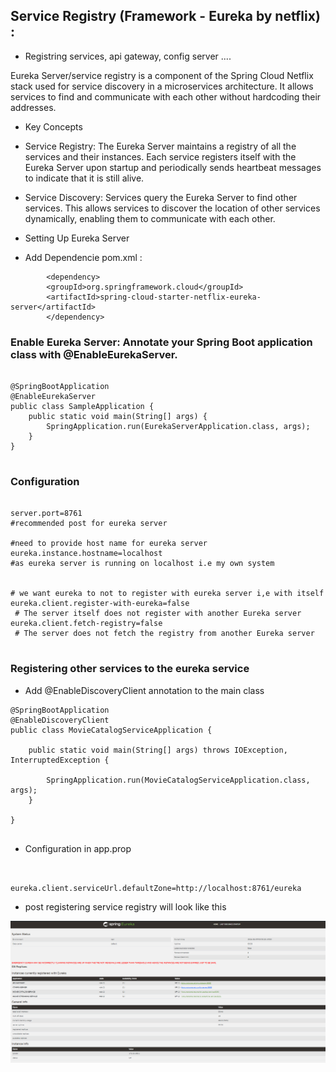 ## Service Registry (Framework - Eureka by netflix) : 
-  Registring services, api gateway, config server ....

Eureka Server/service registry is a component of the Spring Cloud Netflix stack used for service discovery in a microservices architecture. It allows services to find and communicate with each other without hardcoding their addresses.


- Key Concepts

- Service Registry: The Eureka Server maintains a registry of all the services and their instances. Each service registers itself with the Eureka Server upon startup and periodically sends heartbeat messages to indicate that it is still alive.

- Service Discovery: Services query the Eureka Server to find other services. This allows services to discover the location of other services dynamically, enabling them to communicate with each other.

- Setting Up Eureka Server

- Add Dependencie pom.xml :

```
        <dependency>
		<groupId>org.springframework.cloud</groupId>
        <artifactId>spring-cloud-starter-netflix-eureka-server</artifactId>
		</dependency>

```
### Enable Eureka Server: Annotate your Spring Boot application class with @EnableEurekaServer.

```

@SpringBootApplication
@EnableEurekaServer
public class SampleApplication {
    public static void main(String[] args) {
        SpringApplication.run(EurekaServerApplication.class, args);
    }
}


```
### Configuration

```

server.port=8761
#recommended post for eureka server

#need to provide host name for eureka server 
eureka.instance.hostname=localhost
#as eureka server is running on localhost i.e my own system


# we want eureka to not to register with eureka server i,e with itself
eureka.client.register-with-eureka=false
 # The server itself does not register with another Eureka server
eureka.client.fetch-registry=false
 # The server does not fetch the registry from another Eureka server


```

### Registering other services to the eureka service

- Add  @EnableDiscoveryClient annotation
 to the main class 

```
@SpringBootApplication
@EnableDiscoveryClient
public class MovieCatalogServiceApplication {

	public static void main(String[] args) throws IOException, InterruptedException {
		
		SpringApplication.run(MovieCatalogServiceApplication.class, args);
	}

}


```
- Configuration in app.prop 

```


eureka.client.serviceUrl.defaultZone=http://localhost:8761/eureka

```

- post registering service registry will look like this 

![alt text](image.png)